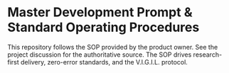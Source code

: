 # Master Development Prompt & Standard Operating Procedures

This repository follows the SOP provided by the product owner. See the project discussion for the authoritative source. The SOP drives research-first delivery, zero-error standards, and the V.I.G.I.L. protocol.

